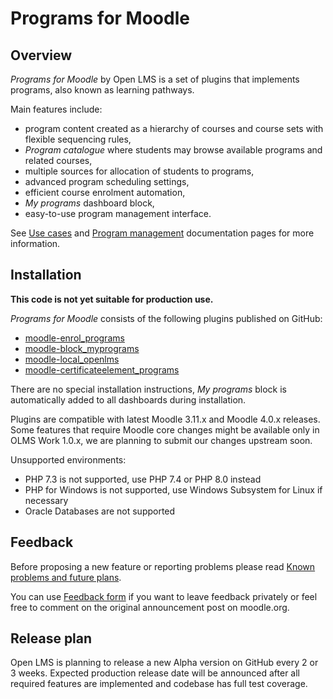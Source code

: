 # Programs for Moodle

## Overview

_Programs for Moodle_ by Open LMS is a set of plugins that implements programs,
also known as learning pathways.

Main features include:

* program content created as a hierarchy of courses and course sets with flexible sequencing rules,
* _Program catalogue_ where students may browse available programs and related courses,
* multiple sources for allocation of students to programs,
* advanced program scheduling settings,
* efficient course enrolment automation,
* _My programs_ dashboard block,
* easy-to-use program management interface.

See [Use cases](./docs/en/use_cases.md) and [Program management](./docs/en/management.md)
documentation pages for more information.

## Installation

**This code is not yet suitable for production use.**

_Programs for Moodle_ consists of the following plugins published on GitHub:

* [moodle-enrol_programs](https://github.com/open-lms-open-source/moodle-enrol_programs)
* [moodle-block_myprograms](https://github.com/open-lms-open-source/moodle-block_myprograms)
* [moodle-local_openlms](https://github.com/open-lms-open-source/moodle-local_openlms)
* [moodle-certificateelement_programs](https://github.com/open-lms-open-source/moodle-certificateelement_programs)

There are no special installation instructions, _My programs_ block is automatically added
to all dashboards during installation.

Plugins are compatible with latest Moodle 3.11.x and Moodle 4.0.x releases. Some features
that require Moodle core changes might be available only in OLMS Work 1.0.x, we are
planning to submit our changes upstream soon.

Unsupported environments:

* PHP 7.3 is not supported, use PHP 7.4 or PHP 8.0 instead
* PHP for Windows is not supported, use Windows Subsystem for Linux if necessary
* Oracle Databases are not supported

## Feedback

Before proposing a new feature or reporting problems please read
[Known problems and future plans](./docs/en/plans.md).

You can use [Feedback form](https://form.asana.com/?k=oMNm1HIGalQh5DD42RQ7OA&d=36833584313346)
if you want to leave feedback privately or feel free to comment on the original
announcement post on moodle.org.

## Release plan

Open LMS is planning to release a new Alpha version on GitHub every 2 or 3 weeks.
Expected production release date will be announced after all required features
are implemented and codebase has full test coverage.
